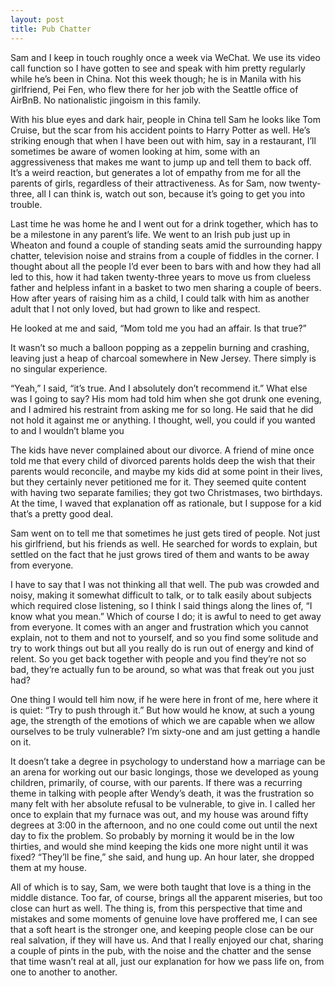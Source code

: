 ```yaml
---
layout: post
title: Pub Chatter
---
```

Sam and I keep in touch roughly once a week via WeChat. We use its video call function so I have gotten to see and speak with him pretty regularly while he’s been in China. Not this week though; he is in Manila with his girlfriend, Pei Fen, who flew there for her job with the Seattle office of AirBnB. No nationalistic jingoism in this family.

With his blue eyes and dark hair, people in China tell Sam he looks like Tom Cruise, but the scar from his accident points to Harry Potter as well. He’s striking enough that when I have been out with him, say in a restaurant, I’ll sometimes be aware of women looking at him, some with an aggressiveness that makes me want to jump up and tell them to back off. It’s a weird reaction, but generates a lot of empathy from me for all the parents of girls, regardless of their attractiveness. As for Sam, now twenty-three, all I can think is, watch out son, because it’s going to get you into trouble.

Last time he was home he and I went out for a drink together, which has to be a milestone in any parent’s life. We went to an Irish pub just up in Wheaton and found a couple of standing seats amid the surrounding happy chatter, television noise and strains from a couple of fiddles in the corner. I thought about all the people I’d ever been to bars with and how they had all led to this, how it had taken twenty-three years to move us from clueless father and helpless infant in a basket to two men sharing a couple of beers. How after years of raising him as a child, I could talk with him as another adult that I not only loved, but had grown to like and respect. 

He looked at me and said, “Mom told me you had an affair. Is that true?”

It wasn’t so much a balloon popping as a zeppelin burning and crashing, leaving just a heap of charcoal somewhere in New Jersey. There simply is no singular experience. 
 
“Yeah,” I said, “it’s true. And I absolutely don’t recommend it.” What else was I going to say? His mom had told him when she got drunk one evening, and I admired his restraint from asking me for so long. He said that he did not hold it against me or anything. I thought, well, you could if you wanted to and I wouldn’t blame you 

The kids have never complained about our divorce. A friend of mine once told me that every child of divorced parents holds deep the wish that their parents would reconcile, and maybe my kids did at some point in their lives, but they certainly never petitioned me for it. They seemed quite content with having two separate families; they got two Christmases, two birthdays. At the time, I waved that explanation off as rationale, but I suppose for a kid that’s a pretty good deal.

Sam went on to tell me that sometimes he just gets tired of people. Not just his girlfriend, but his friends as well. He searched for words to explain, but settled on the fact that he just grows tired of them and wants to be away from everyone. 

I have to say that I was not thinking all that well. The pub was crowded and noisy, making it somewhat difficult to talk, or to talk easily about subjects which required close listening, so I think I said things along the lines of, “I know what you mean.” Which of course I do; it is awful to need to get away from everyone. It comes with an anger and frustration which you cannot explain, not to them and not to yourself, and so you find some solitude and try to work things out but all you really do is run out of energy and kind of relent. So you get back together with people and you find they’re not so bad, they’re actually fun to be around, so what was that freak out you just had?  

One thing I would tell him now, if he were here in front of me, here where it is quiet: “Try to push through it.” But how would he know, at such a young age, the strength of the emotions of which we are capable when we allow ourselves to be truly vulnerable? I’m sixty-one and am just getting a handle on it.

It doesn’t take a degree in psychology to understand how a marriage can be an arena for working out our basic longings, those we developed as young children, primarily, of course, with our parents. If there was a recurring theme in talking with people after Wendy’s death, it was the frustration so many felt with her absolute refusal to be vulnerable, to give in. I called her once to explain that my furnace was out, and my house was around fifty degrees at 3:00 in the afternoon, and no one could come out until the next day to fix the problem. So probably by morning it would be in the low thirties, and would she mind keeping the kids one more night until it was fixed? “They’ll be fine,” she said, and hung up. An hour later, she dropped them at my house. 

All of which is to say, Sam, we were both taught that love is a thing in the middle distance. Too far, of course, brings all the apparent miseries, but too close can hurt as well. The thing is, from this perspective that time and mistakes and some moments of genuine love have proffered me, I can see that a soft heart is the stronger one, and keeping people close can be our real salvation, if they will have us. And that I really enjoyed our chat, sharing a couple of pints in the pub, with the noise and the chatter and the sense that time wasn’t real at all, just our explanation for how we pass life on, from one to another to another.
